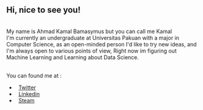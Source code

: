 ## Hi, nice to see you!

<br/>
My name is Ahmad Kamal Bamasymus but you can call me Kamal <br/>
I'm currently an undergraduate at Universitas Pakuan with a major in Computer Science, as an open-minded person I'd like to try new ideas, and I'm always open to various points of view, Right now im figuring out Machine Learning and Learning about Data Science.
<br>
<br>

You can found me at :
- &nbsp; [Twitter](https://twitter.com/AhmadKamalB123)
- &nbsp; [Linkedin](https://www.linkedin.com/in/ahmad-kamal-bamasymus-345870214/)
- &nbsp; [Steam](https://steamcommunity.com/id/K-Mal/)
